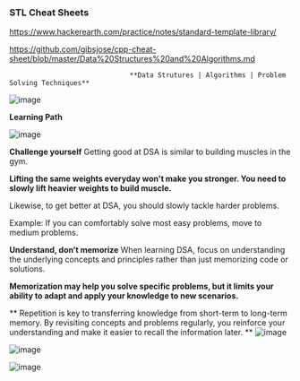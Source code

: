 ### STL Cheat Sheets

https://www.hackerearth.com/practice/notes/standard-template-library/

https://github.com/gibsjose/cpp-cheat-sheet/blob/master/Data%20Structures%20and%20Algorithms.md


                                  **Data Strutures | Algorithms | Problem Solving Techniques** 

![image](https://github.com/user-attachments/assets/c447ec4b-9e75-4019-925e-d8cb3cd784ba)

**Learning Path**

![image](https://github.com/user-attachments/assets/bf2ebd62-7d9f-47a2-aa93-4938061e6e36)


**Challenge yourself**
Getting good at DSA is similar to building muscles in the gym.

**Lifting the same weights everyday won't make you stronger. You need to slowly lift heavier weights to build muscle.**

Likewise, to get better at DSA, you should slowly tackle harder problems.

Example: If you can comfortably solve most easy problems, move to medium problems.

**Understand, don’t memorize**
When learning DSA, focus on understanding the underlying concepts and principles rather than just memorizing code or solutions.

**Memorization may help you solve specific problems, but it limits your ability to adapt and apply your knowledge to new scenarios.**

**
Repetition is key to transferring knowledge from short-term to long-term memory.
By revisiting concepts and problems regularly, you reinforce your understanding and make it easier to recall the information later.
**
![image](https://github.com/user-attachments/assets/616ae1d5-d60d-4636-a0ba-3f2e024df209)

![image](https://github.com/user-attachments/assets/fbcdb520-b456-4319-859d-0abb206e2342)

![image](https://github.com/user-attachments/assets/9400d550-49f5-48dc-97b7-fa1766cb4bd8)

